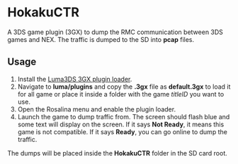 # HokakuCTR 

A 3DS game plugin (3GX) to dump the RMC communication between 3DS games and NEX. The traffic is dumped to the SD into **pcap** files.

## Usage

1. Install the [Luma3DS 3GX plugin loader](https://github.com/Nanquitas/Luma3DS/releases/latest).
2. Navigate to **luma/plugins** and copy the **.3gx** file as **default.3gx** to load it for all game or place it inside a folder with the game *titleID* you want to use.
3. Open the Rosalina menu and enable the plugin loader.
4. Launch the game to dump traffic from. The screen should flash blue and some text will display on the screen. If it says **Not Ready**, it means this game is not compatible. If it says **Ready**, you can go online to dump the traffic.

The dumps will be placed inside the **HokakuCTR** folder in the SD card root.
